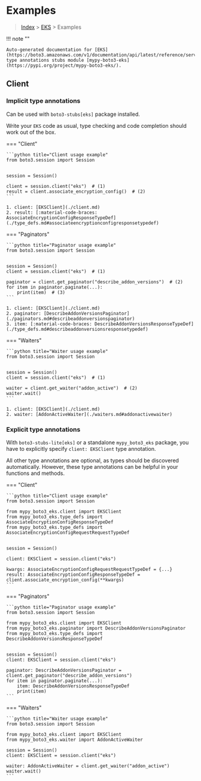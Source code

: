 # Examples

> [Index](../README.md) > [EKS](./README.md) > Examples

!!! note ""

    Auto-generated documentation for [EKS](https://boto3.amazonaws.com/v1/documentation/api/latest/reference/services/eks.html#EKS)
    type annotations stubs module [mypy-boto3-eks](https://pypi.org/project/mypy-boto3-eks/).

## Client

### Implicit type annotations

Can be used with `boto3-stubs[eks]` package installed.

Write your `EKS` code as usual,
type checking and code completion should work out of the box.


=== "Client"

    ```python title="Client usage example"
    from boto3.session import Session


    session = Session()

    client = session.client("eks")  # (1)
    result = client.associate_encryption_config()  # (2)
    ```

    1. client: [EKSClient](./client.md)
    2. result: [:material-code-braces: AssociateEncryptionConfigResponseTypeDef](./type_defs.md#associateencryptionconfigresponsetypedef) 



=== "Paginators"

    ```python title="Paginator usage example"
    from boto3.session import Session


    session = Session()
    client = session.client("eks")  # (1)

    paginator = client.get_paginator("describe_addon_versions")  # (2)
    for item in paginator.paginate(...):
        print(item)  # (3)
    ```

    1. client: [EKSClient](./client.md)
    2. paginator: [DescribeAddonVersionsPaginator](./paginators.md#describeaddonversionspaginator)
    3. item: [:material-code-braces: DescribeAddonVersionsResponseTypeDef](./type_defs.md#describeaddonversionsresponsetypedef) 



=== "Waiters"

    ```python title="Waiter usage example"
    from boto3.session import Session


    session = Session()
    client = session.client("eks")  # (1)

    waiter = client.get_waiter("addon_active")  # (2)
    waiter.wait()
    ```

    1. client: [EKSClient](./client.md)
    2. waiter: [AddonActiveWaiter](./waiters.md#addonactivewaiter)


### Explicit type annotations

With `boto3-stubs-lite[eks]`
or a standalone `mypy_boto3_eks` package, you have to explicitly specify `client: EKSClient` type annotation.

All other type annotations are optional, as types should be discovered automatically.
However, these type annotations can be helpful in your functions and methods.


=== "Client"

    ```python title="Client usage example"
    from boto3.session import Session

    from mypy_boto3_eks.client import EKSClient
    from mypy_boto3_eks.type_defs import AssociateEncryptionConfigResponseTypeDef
    from mypy_boto3_eks.type_defs import AssociateEncryptionConfigRequestRequestTypeDef


    session = Session()

    client: EKSClient = session.client("eks")

    kwargs: AssociateEncryptionConfigRequestRequestTypeDef = {...}
    result: AssociateEncryptionConfigResponseTypeDef = client.associate_encryption_config(**kwargs)
    ```



=== "Paginators"

    ```python title="Paginator usage example"
    from boto3.session import Session

    from mypy_boto3_eks.client import EKSClient
    from mypy_boto3_eks.paginator import DescribeAddonVersionsPaginator
    from mypy_boto3_eks.type_defs import DescribeAddonVersionsResponseTypeDef


    session = Session()
    client: EKSClient = session.client("eks")

    paginator: DescribeAddonVersionsPaginator = client.get_paginator("describe_addon_versions")
    for item in paginator.paginate(...):
        item: DescribeAddonVersionsResponseTypeDef
        print(item)
    ```



=== "Waiters"

    ```python title="Waiter usage example"
    from boto3.session import Session

    from mypy_boto3_eks.client import EKSClient
    from mypy_boto3_eks.waiter import AddonActiveWaiter

    session = Session()
    client: EKSClient = session.client("eks")

    waiter: AddonActiveWaiter = client.get_waiter("addon_active")
    waiter.wait()
    ```


